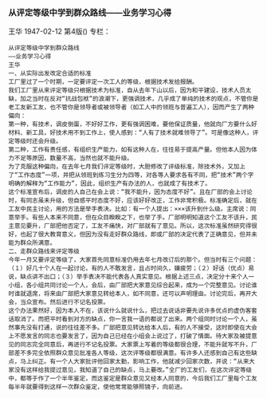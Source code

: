 ### 从评定等级中学到群众路线——业务学习心得
王华
1947-02-12
第4版()
专栏：

    从评定等级中学到群众路线
    ——业务学习心得
    王华
    一、从实际出发改定合适的标准
    工厂里过了一个时期，一定要评定一次工人的等级，根据技术发给报酬。
    我们工厂里从来评定等级只根据技术为标准，自从去年下山以后，因为和平建设，技术人员太缺，加之当时在反对“抗战包袱”的浪潮下，更强调技术，几乎成了单纯的技术的观点，不管你是老工友新工友，也不管你是领导者或被领导者（如工人中的领班与普遍工人），因而产生了两种偏向：
    第一种，有技术，调皮倒蛋，不好好工作，更有强调困难，要他保证质量，他就向厂方要什么好材料、新工具，好技术用不到工作上，使人感到：“人有了技术就难领导了”。可是像这种人，评定等级时还会升级。
    第二种，工作有责任感，有组织生产能力，如有这种人在，往往易于提高产量。但他本人因为体力不足等原因，数量不高，当然也就不能升级。
    为了克服这种偏向，在去年七月我们评定等级时，大胆修改了评级标准，除技术外，又加上了“工作态度”一项，并把从领班到练习生分为四等，对各等人要求各有不同，把“技术”两个字明确的解释为“工作能力”，因此，组织生产有办法的人，也就成了有技术了。
    这个标准宣布后，调皮的人自己在会上说：“我不能升，因为态度不好”。且在厂部的会上讨论时，有同志虽未升级，但自感平时态度不好，应该好好改正，工作非常积极。标准确定后，就在工友中民主讨论，用的方法是举手表决。比如：有一个人提出：×××该升到什么级。主席说：同意举手。有些人本来不同意，但在众目睽睽之下，也举了手。厂部明明知道这个工友不该升，民主意见要升，厂部把他否定了，工友不痛快，对厂部就有了意见。所以，这次标准虽然研究得很好，也起了很大教育意义，但因为没有走好群众路线，即或厂部的决定代表了正确意见，但并未能为群众所满意。
    二、走群众路线来评定等级
    今年一月又要评定等级了，大家首先同意标准仍用去年七月改订后的那个。但当时有三个问题：（１）好几十个人在一起讨论，有的人不敢发言，且占时间久，嫌疲劳；（２）好话（优点）易说，缺点讲不出口；（３）举手表决不能代表各人真实意见。根据上述三点，决定分十来个人一小组，各小组共同讨论一个人，会后，由厂部把大家意见综合起来，成为一个完整意见。讨论谁时谁就退席，将来由厂部把大家意见转给本人，如不同意，还可以声明理由。讨论完后，再开大会，当众宣布。然后进行不记名投票。
    这个办法果然好，因为本人不在，该说什么就说什么，把过去说话非要先说许多优点的虚伪客套话取消了。而把平时看到对方的缺点，你一言我一语的都说了出来。两个组同时讨论一个人，虽然事先没有打通，说的往往差不多。厂部把意见转达给本人后，有的人不接受，这时即使在大会上不愿发言的同志也要发言了，因为自己已经在小组会上说过了，打破了情面。待大家及被提意见的同志完全同意后，再进行不记名投票。大家票上写着的等级都很合理，不能升就写不升，厂部差不多完全依照群众意见批准各人等级，这次评等级都很满意。有许多人还感到自己有这些缺点，马上纠正。有一个人大家批评他回家太勤，影响工作，他就减少回家次数，并说：“从来大家没有这样给我提过意见，我知道了自己的缺点，马上要改。”全厂的工友们，在这次评定等级中，都等于作了一个半年鉴定，而这鉴定是群众意见又经本人同意的，今后我们工厂里每个工友每半年就要得到这样一次群众鉴定，使他常常能够照镜子，向前进。
